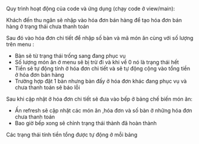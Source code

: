 Quy trình hoạt động của code và ứng dụng (chạy code ở view/main):

Khách đến thu ngân sẽ nhập vào hóa đơn bán hàng để tạo hóa đơn bán hàng ở trạng thái chưa thanh toán

Sau đó vào hóa đơn chi tiết để nhập số bàn và mã món ăn cùng với số lượng trên menu :
+ Bàn sẽ từ trạng thái trống sang đang phục vụ
+ Số lượng món ăn ở menu sẽ bị trừ đi và khi về 0 nó là trạng thái hết
+ Tiền sẽ tự động tính ở hóa đơn chi tiết và sẽ tự động cộng vào tổng tiền ở hóa đơn bán hàng
+ Trường hợp đặt 1 bàn nhưng bàn đấy ở hóa đơn khác đang phục vụ và chưa thanh toán sẽ báo lỗi

 Sau khi cập nhật ở hóa đơn chi tiết sẽ đưa vào bếp ở bảng chế biến món ăn:
+ Ấn refresh sẽ cập nhật các món ăn ,hóa đơn và số bàn ở những hóa đơn chưa thanh toán
+ Bao giờ bếp xong sẽ chỉnh trạng thái thành đã hoàn thành

 Các trạng thái tính tiền tổng được tự động ở mỗi bảng
